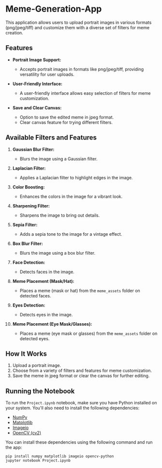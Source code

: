 # Meme-Generation-App

This application allows users to upload portrait images in various formats (png/jpeg/tiff) and customize them with a diverse set of filters for meme creation.

## Features

- **Portrait Image Support:**
  - Accepts portrait images in formats like png/jpeg/tiff, providing versatility for user uploads.

- **User-Friendly Interface:**
  - A user-friendly interface allows easy selection of filters for meme customization.

- **Save and Clear Canvas:**
  - Option to save the edited meme in jpeg format.
  - Clear canvas feature for trying different filters.

## Available Filters and Features

1. **Gaussian Blur Filter:**
   - Blurs the image using a Gaussian filter.

2. **Laplacian Filter:**
   - Applies a Laplacian filter to highlight edges in the image.

3. **Color Boosting:**
   - Enhances the colors in the image for a vibrant look.

4. **Sharpening Filter:**
   - Sharpens the image to bring out details.

5. **Sepia Filter:**
   - Adds a sepia tone to the image for a vintage effect.

6. **Box Blur Filter:**
   - Blurs the image using a box blur filter.

7. **Face Detection:**
   - Detects faces in the image.

8. **Meme Placement (Mask/Hat):**
   - Places a meme (mask or hat) from the `meme_assets` folder on detected faces.

9. **Eyes Detection:**
   - Detects eyes in the image.

10. **Meme Placement (Eye Mask/Glasses):**
    - Places a meme (eye mask or glasses) from the `meme_assets` folder on detected eyes.

## How It Works

1. Upload a portrait image.
2. Choose from a variety of filters and features for meme customization.
3. Save the meme in jpeg format or clear the canvas for further editing.

## Running the Notebook

To run the `Project.ipynb` notebook, make sure you have Python installed on your system. You'll also need to install the following dependencies:

- [NumPy](https://numpy.org/)
- [Matplotlib](https://matplotlib.org/)
- [Imageio](https://imageio.readthedocs.io/)
- [OpenCV (cv2)](https://opencv.org/)

You can install these dependencies using the following command and run the app:

```
pip install numpy matplotlib imageio opencv-python
jupyter notebook Project.ipynb
```
